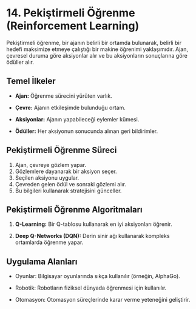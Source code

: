 # 14. Pekiştirmeli Öğrenme (Reinforcement Learning)

Pekiştirmeli öğrenme, bir ajanın belirli bir ortamda bulunarak, belirli bir hedefi maksimize etmeye çalıştığı bir makine öğrenimi yaklaşımıdır. Ajan, çevresel duruma göre aksiyonlar alır ve bu aksiyonların sonuçlarına göre ödüller alır.

## Temel İlkeler

- **Ajan:** Öğrenme sürecini yürüten varlık.

- **Çevre:** Ajanın etkileşimde bulunduğu ortam.

- **Aksiyonlar:** Ajanın yapabileceği eylemler kümesi.

- **Ödüller:** Her aksiyonun sonucunda alınan geri bildirimler.

## Pekiştirmeli Öğrenme Süreci

1. Ajan, çevreye gözlem yapar.
2. Gözlemlere dayanarak bir aksiyon seçer.
3. Seçilen aksiyonu uygular.
4. Çevreden gelen ödül ve sonraki gözlemi alır.
5. Bu bilgileri kullanarak stratejisini günceller.

## Pekiştirmeli Öğrenme Algoritmaları

1. **Q-Learning:** Bir Q-tablosu kullanarak en iyi aksiyonları öğrenir.

2. **Deep Q-Networks (DQN):** Derin sinir ağı kullanarak kompleks ortamlarda öğrenme yapar.

## Uygulama Alanları

- Oyunlar: Bilgisayar oyunlarında sıkça kullanılır (örneğin, AlphaGo).

- Robotik: Robotların fiziksel dünyada öğrenmesi için kullanılır.

- Otomasyon: Otomasyon süreçlerinde karar verme yeteneğini geliştirir.